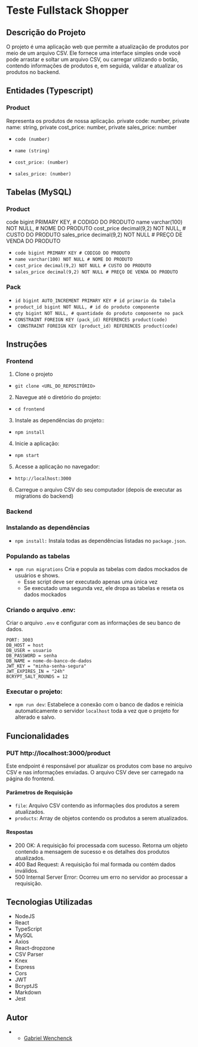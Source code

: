 # Teste Fullstack Shopper

## Descrição do Projeto

O projeto é uma aplicação web que permite a atualização de produtos por meio de um arquivo CSV. Ele fornece uma interface simples onde você pode arrastar e soltar um arquivo CSV, ou carregar utilizando o botão, contendo informações de produtos e, em seguida, validar e atualizar os produtos no backend.


## Entidades (Typescript)

### Product 

Representa os produtos de nossa aplicação.
 private code: number,
    private name: string,
    private cost_price: number,
    private sales_price: number

- `code (number)`

- `name (string)`

- `cost_price: (number) `

- `sales_price: (number)`


## Tabelas (MySQL)

### Product

code bigint PRIMARY KEY, # CODIGO DO PRODUTO 
	name varchar(100) NOT NULL, # NOME DO PRODUTO
	cost_price decimal(9,2) NOT NULL, # CUSTO DO PRODUTO
	sales_price decimal(9,2) NOT NULL # PREÇO DE VENDA DO PRODUTO

- `code bigint PRIMARY KEY # CODIGO DO PRODUTO`
- `name varchar(100) NOT NULL # NOME DO PRODUTO`
- `cost_price decimal(9,2) NOT NULL # CUSTO DO PRODUTO`
- `sales_price decimal(9,2) NOT NULL # PREÇO DE VENDA DO PRODUTO`


### Pack

- `id bigint AUTO_INCREMENT PRIMARY KEY # id primario da tabela`
- `product_id bigint NOT NULL, # id do produto componente`
- `qty bigint NOT NULL, # quantidade do produto componente no pack`
- `CONSTRAINT FOREIGN KEY (pack_id) REFERENCES product(code)`
- ` CONSTRAINT FOREIGN KEY (product_id) REFERENCES product(code)`


## Instruções

### Frontend

1. Clone o projeto
- `git clone <URL_DO_REPOSITÓRIO>`
 
2. Navegue até o diretório do projeto:
- `cd frontend`

3. Instale as dependências do projeto::
- `npm install`

4. Inicie a aplicação:
- `npm start`

5. Acesse a aplicação no navegador:
- `http://localhost:3000`

6. Carregue o arquivo CSV do seu computador (depois de executar as migrations do backend)

### Backend

### Instalando as dependências

- `npm install:`
  Instala todas as dependências listadas no `package.json`.

### Populando as tabelas

- `npm run migrations`
  Cria e popula as tabelas com dados mockados de usuários e shows.
  - Esse script deve ser executado apenas uma única vez
  - Se executado uma segunda vez, ele dropa as tabelas e reseta os dados mockados

### Criando o arquivo .env:

Criar o arquivo `.env` e configurar com as informações de seu banco de dados.

```
PORT: 3003
DB_HOST = host
DB_USER = usuario
DB_PASSWORD = senha
DB_NAME = nome-do-banco-de-dados
JWT_KEY = "minha-senha-segura"
JWT_EXPIRES_IN = "24h"
BCRYPT_SALT_ROUNDS = 12
```

### Executar o projeto:

- `npm run dev`:
  Estabelece a conexão com o banco de dados e reinicia automaticamente o servidor `localhost` toda a vez que o projeto for alterado e salvo.
  

## Funcionalidades

### PUT http://localhost:3000/product

Este endpoint é responsável por atualizar os produtos com base no arquivo CSV e nas informações enviadas. O arquivo CSV deve ser carregado na página do frontend.

#### Parâmetros de Requisição

- `file`: Arquivo CSV contendo as informações dos produtos a serem atualizados.
- `products`: Array de objetos contendo os produtos a serem atualizados.

#### Respostas

- 200 OK: A requisição foi processada com sucesso. Retorna um objeto contendo a mensagem de sucesso e os detalhes dos produtos atualizados.
- 400 Bad Request: A requisição foi mal formada ou contém dados inválidos.
- 500 Internal Server Error: Ocorreu um erro no servidor ao processar a requisição.

## Tecnologias Utilizadas

- NodeJS
- React
- TypeScript
- MySQL
- Axios
- React-dropzone
- CSV Parser
- Knex
- Express
- Cors
- JWT
- BcryptJS
- Markdown
- Jest

## Autor

- - [Gabriel Wenchenck](https://github.com/gabrielwenchenck)

